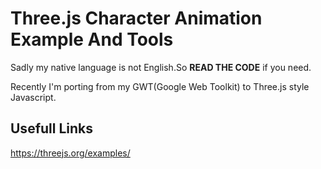 Three.js Character Animation Example And Tools
===
Sadly my native language is not English.So **READ THE CODE** if you need.

Recently I'm porting from my GWT(Google Web Toolkit) to Three.js style Javascript.

## Usefull Links

https://threejs.org/examples/

